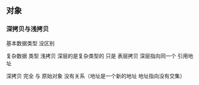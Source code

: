 ## 对象

### 深拷贝与浅拷贝

基本数据类型 没区别

复杂数据 类型 浅拷贝 深层的是复杂类型的 只是 表层拷贝 深层指向同一个 引用地址 

深拷贝 完全 与 原始对象 没有关系（地址是一个新的地址 地址指向没有交集） 